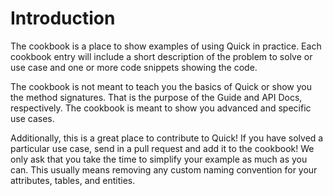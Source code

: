 # Introduction

The cookbook is a place to show examples of using Quick in practice.  Each cookbook entry will include a short description of the problem to solve or use case and one or more code snippets showing the code.

The cookbook is not meant to teach you the basics of Quick or show you the method signatures.  That is the purpose of the Guide and API Docs, respectively.  The cookbook is meant to show you advanced and specific use cases.

Additionally, this is a great place to contribute to Quick!  If you have solved a particular use case, send in a pull request and add it to the cookbook!  We only ask that you take the time to simplify your example as much as you can.  This usually means removing any custom naming convention for your attributes, tables, and entities.
